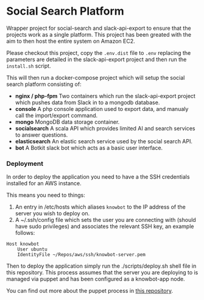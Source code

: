 # Social Search Platform

Wrapper project for social-search and slack-api-export to ensure that the projects work as a single platform.  This project has been greated with the aim to then host the entire system on Amazon EC2.

Please checkout this project, copy the ```.env.dist``` file to ```.env``` replacing the parameters are detailed in the slack-api-export project and then run the ```install.sh``` script.

This will then run a docker-compose project which will setup the social search platform consisting of:

* **nginx / php-fpm** Two containers which run the slack-api-export project which pushes data from Slack in to a mongodb database.
* **console** A php console application used to export data, and manualy call the import/export command. 
* **mongo** MongoDB data storage container.
* **socialsearch** A scala API which provides limited AI and search services to answer questions.
* **elasticsearch** An elastic search service used by the social search API.
* **bot** A Botkit slack bot which acts as a basic user interface.

### Deployment

In order to deploy the application you need to have a the SSH credentials installed for an AWS instance.

This means you need to things:

1. An entry in /etc/hosts which aliases ```knowbot``` to the IP address of the server you wish to deploy on.
2. A ~/.ssh/config file which sets the user you are connecting with (should have sudo privileges) and associates the relevant SSH key, an example follows:

```
Host knowbot
    User ubuntu
    IdentityFile ~/Repos/aws/ssh/knowbot-server.pem
```

Then to deploy the application simply run the ./scripts/deploy.sh shell file in this repository.  This process assumes that the server you are deploying to is managed via puppet and has been configured as a knowbot-app node.

You can find out more about the puppet process in [this repository](https://gitlab.itsshared.net/Innovation/puppet).